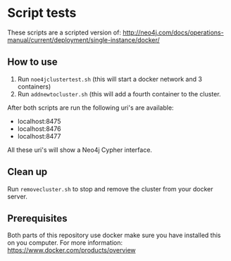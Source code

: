 # Script tests

These scripts are a scripted version of: http://neo4j.com/docs/operations-manual/current/deployment/single-instance/docker/

## How to use
1. Run `noe4jclustertest.sh` (this will start a docker network and 3 containers)
1. Run `addnewtocluster.sh` (this will add a fourth container to the cluster.

After both scripts are run the following uri's are available:
* localhost:8475
* localhost:8476
* localhost:8477

All these uri's will show a Neo4j Cypher interface.

## Clean up
Run `removecluster.sh` to stop and remove the cluster from your docker server.

## Prerequisites
Both parts of this repository use docker make sure you have installed this on you computer.
For more information: https://www.docker.com/products/overview
